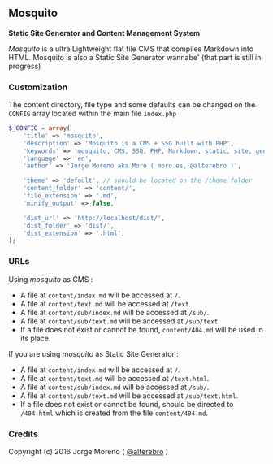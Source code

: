 ## Mosquito

**Static Site Generator and Content Management System**

*Mosquito* is a ultra Lightweight flat file CMS that compiles Markdown into HTML.
Mosquito is also a Static Site Generator wannabe' (that part is still in progress)

### Customization

The content directory, file type and some defaults can be changed on the `CONFIG` array located within the main file `ìndex.php`

```php
$_CONFIG = array(
    'title' => 'mosquito',
	'description' => 'Mosquito is a CMS + SSG built with PHP',
	'keywords' => 'mosquito, CMS, SSG, PHP, Markdown, static, site, generator, content, system',
	'language' => 'en',
	'author' => 'Jorge Moreno aka Moro ( moro.es, @alterebro )',

    'theme' => 'default', // should be located on the /theme folder
    'content_folder' => 'content/',
	'file_extension' => '.md',
	'minify_output' => false,

    'dist_url' => 'http://localhost/dist/',
    'dist_folder' => 'dist/',
    'dist_extension' => '.html',
);

```

### URLs

Using *mosquito* as CMS :

- A file at `content/index.md` will be accessed at `/`.  
- A file at `content/text.md` will be accessed at `/text`.  
- A file at `content/sub/index.md` will be accessed at `/sub/`.  
- A file at `content/sub/text.md` will be accessed at `/sub/text`.  
- If a file does not exist or cannot be found, `content/404.md` will be used in its place.

If you are using *mosquito* as Static Site Generator :

- A file at `content/index.md` will be accessed at `/`.  
- A file at `content/text.md` will be accessed at `/text.html`.  
- A file at `content/sub/index.md` will be accessed at `/sub/`.  
- A file at `content/sub/text.md` will be accessed at `/sub/text.html`.  
- If a file does not exist or cannot be found, should be directed to `/404.html` which is created from the file `content/404.md`.


### Credits

Copyright (c) 2016 Jorge Moreno ( [@alterebro](https://twitter.com/alterebro) )
